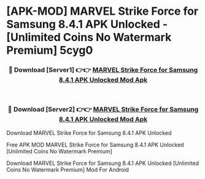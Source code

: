 # [APK-MOD] MARVEL Strike Force for Samsung 8.4.1 APK Unlocked - [Unlimited Coins No Watermark Premium] 5cyg0



<div align="center">
<h3>🔴 Download [Server1] 👉👉 <a href="https://momento.my/?title=MARVEL_Strike_Force_for_Samsung_8.4.1_APK_Unlocked">MARVEL Strike Force for Samsung 8.4.1 APK Unlocked Mod Apk</a></h3><br>

<h3>🔴 Download [Server2] 👉👉 <a href="https://momento.my/?title=MARVEL_Strike_Force_for_Samsung_8.4.1_APK_Unlocked">MARVEL Strike Force for Samsung 8.4.1 APK Unlocked Mod Apk</a></h3>
</div>



Download MARVEL Strike Force for Samsung 8.4.1 APK Unlocked 

Free APK MOD MARVEL Strike Force for Samsung 8.4.1 APK Unlocked [Unlimited Coins No Watermark Premium]

Download MARVEL Strike Force for Samsung 8.4.1 APK Unlocked [Unlimited Coins No Watermark Premium] Mod For Android
